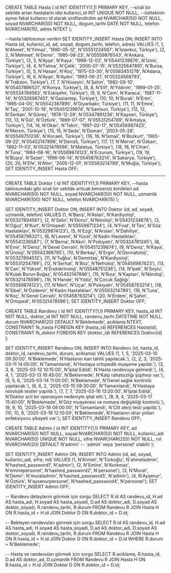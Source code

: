 CREATE TABLE Hasta (
    id INT IDENTITY(1,1) PRIMARY KEY, --sirali bir sekilde artan hastalarin idsi
    kullanici_id INT UNIQUE NOT NULL, --üsttekinin aynısı fakat kullanıcı id olarak siniflandirdim
    ad NVARCHAR(50) NOT NULL,
    soyad NVARCHAR(50) NOT NULL,
    dogum_tarihi DATE NOT NULL,
    telefon NVARCHAR(15),
    adres NTEXT
);

--hasta tablosunun verileri
SET IDENTITY_INSERT Hasta ON;
INSERT INTO Hasta (id, kullanici_id, ad, soyad, dogum_tarihi, telefon, adres) VALUES
(1, 1, N'Ahmet', N'Yılmaz', '1990-05-12', N'05551234567', N'İstanbul, Türkiye'),
(2, 2, N'Mehmet', N'Demir', '1985-08-23', N'05559876543', N'Ankara, Türkiye'),
(3, 3, N'Ayşe', N'Kaya', '1998-12-02', N'05441239876', N'İzmir, Türkiye'),
(4, 4, N'Fatma', N'Çelik', '2000-07-15', N'05325647891', N'Bursa, Türkiye'),
(5, 5, N'Hasan', N'Koç', '1975-03-30', N'05563451278', N'Adana, Türkiye'),
(6, 6, N'Ayşe', N'Aydın', '1993-06-21', N'05324568793', N'Trabzon, Türkiye'),
(7, 7, N'Hüseyin', N'Şahin', '1982-09-10', N'05457896521', N'Konya, Türkiye'),
(8, 8, N'Elif', N'Yıldırım', '1999-01-25', N'05534789562', N'Eskişehir, Türkiye'),
(9, 9, N'Cem', N'Karaca', '1987-11-14', N'05326987451', N'Gaziantep, Türkiye'),
(10, 10, N'Burak', N'Eren', '1995-04-05', N'05542367895', N'Diyarbakır, Türkiye'),
(11, 11, N'Emre', N'Taş', '2001-10-18', N'05451239874', N'Samsun, Türkiye'),
(12, 12, N'Serkan', N'Güneş', '1978-12-29', N'05347891236', N'Kayseri, Türkiye'),
(13, 13, N'Gül', N'Öztürk', '1989-07-07', N'05531254789', N'Antalya, Türkiye'),
(14, 14, N'Okan', N'Tekin', '1997-02-17', N'05456987423', N'Mersin, Türkiye'),
(15, 15, N'Seda', N'Duman', '2003-05-28', N'05548751236', N'Kocaeli, Türkiye'),
(16, 16, N'İsmail', N'Bozkurt', '1965-09-22', N'05452147896', N'Denizli, Türkiye'),
(17, 17, N'Merve', N'Özkan', '1992-11-03', N'05321478596', N'Malatya, Türkiye'),
(18, 18, N'Cihan', N'Tuna', '1984-08-16', N'05569874123', N'Erzurum, Türkiye'),
(19, 19, N'Büşra', N'Sezer', '1996-06-14', N'05458763214', N'Sakarya, Türkiye'),
(20, 20, N'Efe', N'Altın', '2005-12-01', N'05563214789', N'Muğla, Türkiye');
SET IDENTITY_INSERT Hasta OFF;

---------------------------------------------------------------------------------------------------

CREATE TABLE Doktor (
    id INT IDENTITY(1,1) PRIMARY KEY, --hasta tablosundaki gibi sirali bir sekilde articak benzersiz kimlikleri
    ad NVARCHAR(50) NOT NULL,
    soyad NVARCHAR(50) NOT NULL,
    uzmanlik NVARCHAR(100) NOT NULL,
    telefon NVARCHAR(15)
);

SET IDENTITY_INSERT Doktor ON;
INSERT INTO Doktor (id, ad, soyad, uzmanlik, telefon) VALUES
(1, N'Barış', N'Aslan', N'Kardiyoloji', N'05327894561'),
(2, N'Selin', N'Ekinci', N'Nöroloji', N'05431234678'),
(3, N'Oğuz', N'Kurt', N'Ortopedi', N'05559871234'),
(4, N'Fırat', N'Tan', N'Göz Hastalıkları', N'05329874123'),
(5, N'Ezgi', N'Arslan', N'Dahiliye', N'05458796321'),
(6, N'Levent', N'Yücel', N'Kadın Hastalıkları', N'05541236587'),
(7, N'Berna', N'Akın', N'Psikiyatri', N'05324781245'),
(8, N'Emir', N'Deniz', N'Genel Cerrahi', N'05451239874'),
(9, N'Deniz', N'Kaya', N'Üroloji', N'05542368795'),
(10, N'Berkay', N'Ergin', N'Dermatoloji', N'05327894512'),
(11, N'Tuğba', N'Demirtaş', N'Kardiyoloji', N'05531254789'),
(12, N'Serhat', N'Boz', N'Nefroloji', N'05456987423'),
(13, N'Can', N'Yüksel', N'Endokrinoloji', N'05548751236'),
(14, N'İpek', N'Soylu', N'Kulak Burun Boğaz', N'05452147896'),
(15, N'Rıza', N'Kaptan', N'Nöroloji', N'05321478596'),
(16, N'Hande', N'Yıldız', N'Çocuk Sağlığı', N'05569874123'),
(17, N'Mert', N'Uçar', N'Psikiyatri', N'05458763214'),
(18, N'Sibel', N'Özdemir', N'Kadın Hastalıkları', N'05563214789'),
(19, N'Tuna', N'Koç', N'Genel Cerrahi', N'05458763214'),
(20, N'Erdem', N'Şahin', N'Ortopedi', N'05321478596');
SET IDENTITY_INSERT Doktor OFF;

CREATE TABLE Randevu (
    id INT IDENTITY(1,1) PRIMARY KEY,
    hasta_id INT NOT NULL,
    doktor_id INT NOT NULL,
    randevu_tarihi DATETIME NOT NULL,
    durum NVARCHAR(20) DEFAULT N'Beklemede', 
    aciklama NTEXT,
    CONSTRAINT fk_hasta FOREIGN KEY (hasta_id) REFERENCES Hasta(id),
    CONSTRAINT fk_doktor FOREIGN KEY (doktor_id) REFERENCES Doktor(id)
);

SET IDENTITY_INSERT Randevu ON;
INSERT INTO Randevu (id, hasta_id, doktor_id, randevu_tarihi, durum, aciklama) VALUES
(1, 1, 5, '2025-03-10 09:30:00', N'Beklemede', N'Hastanın kan tahlili yapılacak.'),
(2, 2, 3, '2025-03-11 14:00:00', N'Tamamlandı', N'Hastaya ortopedik muayene yapıldı.'),
(3, 3, 8, '2025-03-12 10:15:00', N'İptal Edildi', N'Hasta randevuya gelmedi.'),
(4, 4, 1, '2025-03-13 16:45:00', N'Beklemede', N'Kalp rahatsızlığı şüphesi var.'),
(5, 5, 6, '2025-03-14 11:00:00', N'Beklemede', N'Genel sağlık kontrolü yapılacak.'),
(6, 6, 2, '2025-03-15 08:30:00', N'Tamamlandı', N'Hastaya nörolojik testler yapıldı.'),
(7, 7, 7, '2025-03-16 13:20:00', N'İptal Edildi', N'Doktor acil bir operasyon nedeniyle iptal etti.'),
(8, 8, 4, '2025-03-17 15:40:00', N'Beklemede', N'Göz muayenesi ve numara değişikliği kontrolü.'),
(9, 9, 10, '2025-03-18 09:00:00', N'Tamamlandı', N'Cilt alerji testi yapıldı.'),
(10, 10, 9, '2025-03-19 12:10:00', N'Beklemede', N'Hastanın idrar yolları enfeksiyonu şikayeti var.');
SET IDENTITY_INSERT Randevu OFF;

CREATE TABLE Admin (
    id INT IDENTITY(1,1) PRIMARY KEY,
    ad NVARCHAR(50) NOT NULL,
    soyad NVARCHAR(50) NOT NULL,
    kullanici_adi NVARCHAR(50) UNIQUE NOT NULL,
    sifre NVARCHAR(255) NOT NULL,
    rol NVARCHAR(20) DEFAULT N'admin' -- 'admin' veya 'personel' olabilir
);

SET IDENTITY_INSERT Admin ON;
INSERT INTO Admin (id, ad, soyad, kullanici_adi, sifre, rol) VALUES
(1, N'Ahmet', N'Türkoğlu', N'ahmetadmin', N'hashed_password1', N'admin'),
(2, N'Emine', N'Korkmaz', N'eminepersonel', N'hashed_password2', N'personel'),
(3, N'Murat', N'Demir', N'muratadmin', N'hashed_password3', N'admin'),
(4, N'Ayşenur', N'Öztürk', N'aysenurpersonel', N'hashed_password4', N'personel');
SET IDENTITY_INSERT Admin OFF;

-- Randevu detaylarını görmek için sorgu
SELECT 
    R.id AS randevu_id,
    H.ad AS hasta_adi,
    H.soyad AS hasta_soyadi,
    D.ad AS doktor_adi,
    D.soyad AS doktor_soyadi,
    R.randevu_tarihi,
    R.durum
FROM Randevu R
JOIN Hasta H ON R.hasta_id = H.id
JOIN Doktor D ON R.doktor_id = D.id;

-- Bekleyen randevuları görmek için sorgu
SELECT 
    R.id AS randevu_id,
    H.ad AS hasta_adi,
    H.soyad AS hasta_soyadi,
    D.ad AS doktor_adi,
    D.soyad AS doktor_soyadi,
    R.randevu_tarihi,
    R.durum
FROM Randevu R
JOIN Hasta H ON R.hasta_id = H.id
JOIN Doktor D ON R.doktor_id = D.id
WHERE R.durum = N'Beklemede';

-- Hasta ve randevuları görmek için sorgu
SELECT 
    R.aciklama, 
    R.hasta_id, 
    D.ad AS doktor_ad, 
    D.uzmanlik
FROM 
    Randevu R
JOIN Hasta H ON R.hasta_id = H.id
JOIN Doktor D ON R.doktor_id = D.id;
